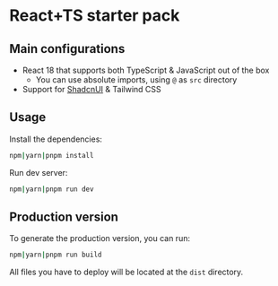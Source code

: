 # React+TS starter pack

## Main configurations

- React 18 that supports both TypeScript & JavaScript out of the box
  - You can use absolute imports, using `@` as `src` directory
- Support for [ShadcnUI](https://ui.shadcn.com) & Tailwind CSS

## Usage

Install the dependencies:

```sh
npm|yarn|pnpm install
```

Run dev server:

```sh
npm|yarn|pnpm run dev
```

## Production version

To generate the production version, you can run:

```sh
npm|yarn|pnpm run build
```

All files you have to deploy will be located at the `dist` directory.
